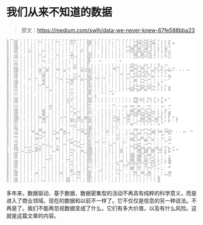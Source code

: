 # 我们从来不知道的数据

> 原文：<https://medium.com/swlh/data-we-never-knew-67fe588bba23>

![](img/9140bf5fa4f95f92f00aaaae92d18c5e.png)

多年来，数据驱动、基于数据、数据密集型的活动不再具有纯粹的科学意义，而是进入了商业领域。现在的数据和以前不一样了。它不仅仅是信息的另一种说法。不再是了。我们不能再忽视数据变成了什么，它们有多大价值，以及有什么风险。这就是这篇文章的内容。